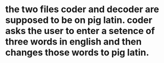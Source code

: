# the two files coder and decoder are supposed to be on pig latin. coder asks the user to enter a setence of three words in english and then changes those words to pig latin.
